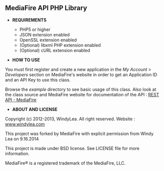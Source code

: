 ## MediaFire API PHP Library

- **REQUIREMENTS**

	- PHP5 or higher
	- JSON extension enabled
	- OpenSSL extension enabled
	- (Optional) libxml PHP extension enabled
	- (Optional) cURL extension enabled

- **HOW TO USE**

You must first register and create a new application in the *My Account* &gt; *Developers* section on MediaFire's website in order to get an Application ID and an API Key to use this class.

Browse the *example* directory to see basic usage of this class. Also look at the class source and MediaFire website for documentation of the API : [REST API - MediaFire](http://developers.mediafire.com/index.php/REST_API)

- **ABOUT AND LICENSE**

Copyright (c) 2012-2013, WindyLea. All right reserved. Website : www.windylea.com

This project was forked by MediaFire with explicit permission from Windy Lea on 9.16.2014

This project is made under BSD license. See LICENSE file for more information.

MediaFire® is a registered trademark of the MediaFire, LLC.
